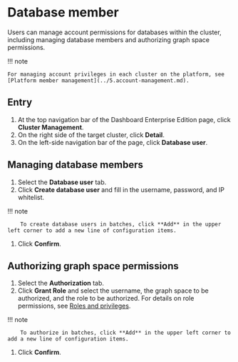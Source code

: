 # Database member

Users can manage account permissions for databases within the cluster, including managing database members and authorizing graph space permissions.

!!! note

    For managing account privileges in each cluster on the platform, see [Platform member management](../5.account-management.md).

## Entry

1. At the top navigation bar of the Dashboard Enterprise Edition page, click **Cluster Management**.
2. On the right side of the target cluster, click **Detail**.
3. On the left-side navigation bar of the page, click **Database user**.

## Managing database members

1. Select the **Database user** tab.
2. Click **Create database user** and fill in the username, password, and IP whitelist.
  
  !!! note

        To create database users in batches, click **Add** in the upper left corner to add a new line of configuration items.

1. Click **Confirm**.

## Authorizing graph space permissions

1. Select the **Authorization** tab.
2. Click **Grant Role** and select the username, the graph space to be authorized, and the role to be authorized. For details on role permissions, see [Roles and privileges](../../7.data-security/1.authentication/3.role-list.md).

  !!! note

        To authorize in batches, click **Add** in the upper left corner to add a new line of configuration items.

1. Click **Confirm**.